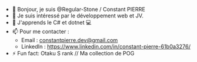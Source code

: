 - 👋 Bonjour, je suis @Regular-Stone / Constant PIERRE
- 👀 Je suis intéressé par le développement web et JV. 
- 🌱 J'apprends le C# et dotnet 💻
- 📫 Pour me contacter :
  - Email : constantpierre.dev@gmail.com
  - LinkedIn : https://www.linkedin.com/in/constant-pierre-61b0a3276/
- ⚡ Fun fact: Otaku S rank // Ma collection de POG

<!---
Regular-Stone/Regular-Stone is a ✨ special ✨ repository because its `README.md` (this file) appears on your GitHub profile.
You can click the Preview link to take a look at your changes.
--->
